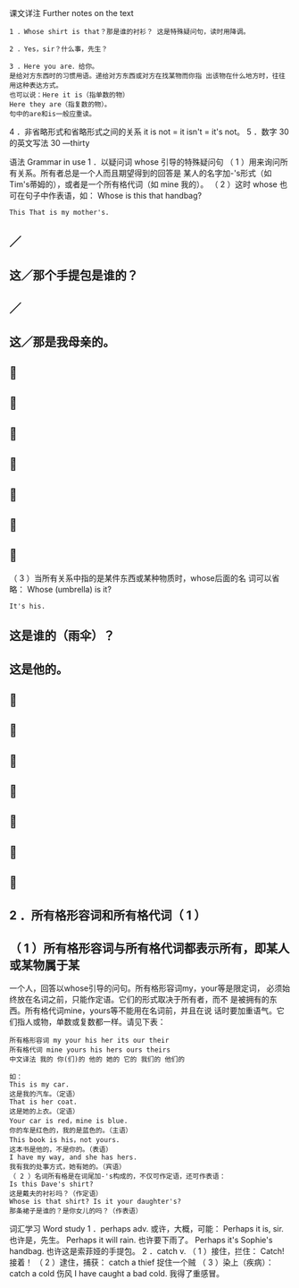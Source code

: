 课文详注 Further notes on the text 
```
1 ．Whose shirt is that？那是谁的衬衫？ 这是特殊疑问句，读时用降调。 
```
```
2 ．Yes，sir？什么事，先生？ 
```
```
3 ．Here you are．给你。 
是给对方东西时的习惯用语。递给对方东西或对方在找某物而你指 出该物在什么地方时，往往用这种表达方式。
也可以说：Here it is（指单数的物）
Here they are（指复数的物）。
句中的are和is一般应重读。 
```
4 ．非省略形式和省略形式之间的关系 
it is not = it isn't = it's not。 
5 ．数字 30 的英文写法 
30 —thirty 


语法 Grammar in use 
1 ．以疑问词 whose 引导的特殊疑问句 
（ 1 ）用来询问所有关系。所有者总是一个人而且期望得到的回答是 
某人的名字加-'s形式（如 Tim's蒂姆的），或者是一个所有格代词（如 mine 
我的）。 
（ 2 ）这时 whose 也可在句子中作表语，如： 
Whose is this that handbag? 

``` 
This That is my mother's. 
``` 
## ／ 

## 这／那个手提包是谁的？ 

## ／ 

## 这／那是我母亲的。 

##  

##  

##  

##  

##  

##  

##  

（ 3 ）当所有关系中指的是某件东西或某种物质时，whose后面的名 
词可以省略： 
Whose (umbrella) is it? 

``` 
It's his. 
``` 
## 这是谁的（雨伞）？ 

## 这是他的。 

##  

##  

##  

##  

##  

##  

##  

## 2 ．所有格形容词和所有格代词（ 1 ） 

## （ 1 ）所有格形容词与所有格代词都表示所有，即某人或某物属于某 

一个人，回答以whose引导的问句。所有格形容词my，your等是限定词， 
必须始终放在名词之前，只能作定语。它们的形式取决于所有者，而不 
是被拥有的东西。所有格代词mine，yours等不能用在名词前，并且在说 
话时要加重语气。它们指人或物，单数或复数都一样。请见下表： 

``` 
所有格形容词 my your his her its our their 
所有格代词 mine yours his hers ours theirs 
中文译法 我的 你(们)的 他的 她的 它的 我们的 他们的 
``` 
``` 
如： 
This is my car. 
这是我的汽车。（定语） 
That is her coat. 
这是她的上衣。（定语） 
Your car is red，mine is blue. 
你的车是红色的，我的是蓝色的。（主语） 
This book is his，not yours. 
这本书是他的，不是你的。（表语） 
I have my way, and she has hers. 
我有我的处事方式，她有她的。（宾语） 
（ 2 ）名词所有格是在词尾加-'s构成的，不仅可作定语，还可作表语： 
Is this Dave's shirt? 
这是戴夫的衬衫吗？（作定语） 
Whose is that shirt? Is it your daughter's? 
那条裙子是谁的？是你女儿的吗？（作表语） 
``` 

词汇学习 Word study 
1 ．perhaps adv. 
或许，大概，可能： 
Perhaps it is, sir. 
也许是，先生。 
Perhaps it will rain. 
也许要下雨了。 
Perhaps it's Sophie's handbag. 
也许这是索菲娅的手提包。 
2 ．catch v. 
（ 1 ）接住，拦住： 
Catch! 
接着！ 
（ 2 ）逮住，捕获： 
catch a thief 捉住一个贼 
（ 3 ）染上（疾病）： 
catch a cold 伤风 
I have caught a bad cold. 
我得了重感冒。 
